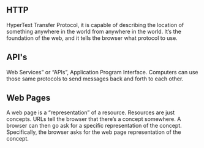 ## HTTP
HyperText Transfer Protocol, it is capable of describing the location of something anywhere in the world from anywhere in the world. It’s the foundation of the web, and it tells the browser what protocol to use.

## API's
Web Services” or “APIs”, Application Program Interface. Computers can use those same protocols to send messages back and forth to each other.

## Web Pages
A web page is a “representation” of a resource. Resources are just concepts. URLs tell the browser that there’s a concept somewhere. A browser can then go ask for a specific representation of the concept. Specifically, the browser asks for the web page representation of the concept.
